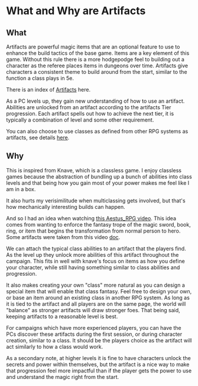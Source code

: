 # What and Why are Artifacts

## What
Artifacts are powerful magic items that are an optional feature to use to enhance the build tactics of the base game. Items are a key element of this game. Without this rule there is a more hodgepodge feel to building out a character as the referee places items in dungeons over time. Artifacts give characters a consistent theme to build around from the start, similar to the function a class plays in 5e.

There is an index of [Artifacts](Artifact%20Index.md) here.

As a PC levels up, they gain new understanding of how to use an artifact. Abilities are unlocked from an artifact according to the artifacts Tier progression. Each artifact spells out how to achieve the next tier, it is typically a combination of level and some other requirement.

You can also choose to use classes as defined from other RPG systems as artifacts, see details [here](Classes%20as%20Artifacts.md).
## Why
This is inspired from Knave, which is a classless game. I enjoy classless games because the abstraction of bundling up a bunch of abilities into class levels and that being how you gain most of your power makes me feel like I am in a box. 

It also hurts my verisimilitude when multiclassing gets involved, but that's how mechanically interesting builds can happen.

And so I had an idea when watching [this Aestus_RPG video](https://www.youtube.com/watch?v=vBAptVH4Hl4). This idea comes from wanting to enforce the fantasy trope of the magic sword, book, ring, or item that begins the transformation from normal person to hero. Some artifacts were taken from this video [doc](https://docs.google.com/document/d/1-OsRuTrilIQEEagcAmi4bd5uTEyzIN15/edit).

We can attach the typical class abilities to an artifact that the players find. As the level up they unlock more abilities of this artifact throughout the campaign. This fits in well with knave's focus on items as how you define your character, while still having something similar to class abilities and progression.

It also makes creating your own "class" more natural as you can design a special item that will enable that class fantasy. Feel free to design your own, or base an item around an existing class in another RPG system. As long as it is tied to the artifact and all players are on the same page, the world will "balance" as stronger artifacts will draw stronger foes. That being said, keeping artifacts to a reasonable level is best.

For campaigns which have more experienced players, you can have the PCs discover these artifacts during the first session, or during character creation, similar to a class. It should be the players choice as the artifact will act similarly to how a class would work.

As a secondary note, at higher levels it is fine to have characters unlock the secrets and power within themselves, but the artifact is a nice way to make that progression feel more impactful than if the player gets the power to use and understand the magic right from the start.